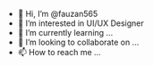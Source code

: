 - 👋 Hi, I’m @fauzan565
- 👀 I’m interested in UI/UX Designer
- 🌱 I’m currently learning ...
- 💞️ I’m looking to collaborate on ...
- 📫 How to reach me ...

<!---
fauzan565/fauzan565 is a ✨ special ✨ repository because its `README.md` (this file) appears on your GitHub profile.
You can click the Preview link to take a look at your changes.
--->
